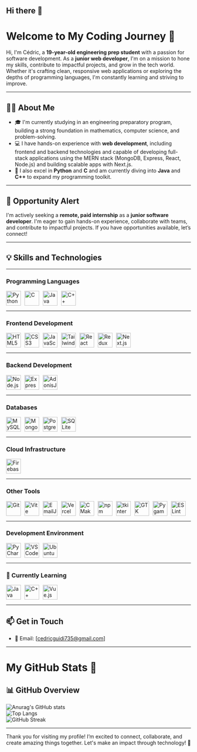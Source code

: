 ## Hi there 👋

# Welcome to My Coding Journey 🚀

Hi, I'm Cédric, a **19-year-old engineering prep student** with a passion for software development. As a **junior web developer**, I'm on a mission to hone my skills, contribute to impactful projects, and grow in the tech world. Whether it's crafting clean, responsive web applications or exploring the depths of programming languages, I'm constantly learning and striving to improve.

---

## 🧑‍💻 About Me

- 🎓 I'm currently studying in an engineering preparatory program, building a strong foundation in mathematics, computer science, and problem-solving.
- 💻 I have hands-on experience with **web development**, including frontend and backend technologies and capable of developing full-stack applications using the MERN stack (MongoDB, Express, React, Node.js) and building scalable apps with Next.js.
- 🐍 I also excel in **Python** and **C** and am currently diving into **Java** and **C++** to expand my programming toolkit.

---

## 🌟 Opportunity Alert

I'm actively seeking a **remote, paid internship** as a **junior software developer**. I'm eager to gain hands-on experience, collaborate with teams, and contribute to impactful projects. If you have opportunities available, let’s connect!

---

## 💡 Skills and Technologies

---

### **Programming Languages**

<div style="display: flex; flex-wrap: wrap; gap: 10px;">  
<img src="https://img.shields.io/badge/-3776AB?logo=python&logoColor=white&style=for-the-badge" alt="Python" height="40">  
<img src="https://img.shields.io/badge/-A8B9CC?logo=c&logoColor=black&style=for-the-badge" alt="C" height="40">  
<img src="https://img.shields.io/badge/-007396?logo=java&logoColor=white&style=for-the-badge" alt="Java" height="40">  
<img src="https://img.shields.io/badge/-00599C?logo=cplusplus&logoColor=white&style=for-the-badge" alt="C++" height="40">  
</div>

---

### **Frontend Development**

<div style="display: flex; flex-wrap: wrap; gap: 10px;">  
<img src="https://img.shields.io/badge/-E34F26?logo=html5&logoColor=white&style=for-the-badge" alt="HTML5" height="40">  
<img src="https://img.shields.io/badge/-1572B6?logo=css3&logoColor=white&style=for-the-badge" alt="CSS3" height="40">  
<img src="https://img.shields.io/badge/-F7DF1E?logo=javascript&logoColor=black&style=for-the-badge" alt="JavaScript" height="40">  
<img src="https://img.shields.io/badge/-38B2AC?logo=tailwind-css&logoColor=white&style=for-the-badge" alt="Tailwind CSS" height="40">  
<img src="https://img.shields.io/badge/-61DAFB?logo=react&logoColor=black&style=for-the-badge" alt="React" height="40">  
<img src="https://img.shields.io/badge/-764ABC?logo=redux&logoColor=white&style=for-the-badge" alt="Redux Toolkit" height="40">  
<img src="https://img.shields.io/badge/-000000?logo=nextdotjs&logoColor=white&style=for-the-badge" alt="Next.js" height="40">  
</div>

---

### **Backend Development**

<div style="display: flex; flex-wrap: wrap; gap: 10px;">  
<img src="https://img.shields.io/badge/-339933?logo=node.js&logoColor=white&style=for-the-badge" alt="Node.js" height="40">  
<img src="https://img.shields.io/badge/-000000?logo=express&logoColor=white&style=for-the-badge" alt="Express.js" height="40">  
<img src="https://img.shields.io/badge/-220052?logo=adonisjs&logoColor=white&style=for-the-badge" alt="AdonisJS" height="40">  
</div>

---

### **Databases**

<div style="display: flex; flex-wrap: wrap; gap: 10px;">  
<img src="https://img.shields.io/badge/-4479A1?logo=mysql&logoColor=white&style=for-the-badge" alt="MySQL" height="40">  
<img src="https://img.shields.io/badge/-47A248?logo=mongodb&logoColor=white&style=for-the-badge" alt="MongoDB" height="40">  
<img src="https://img.shields.io/badge/-336791?logo=postgresql&logoColor=white&style=for-the-badge" alt="PostgreSQL" height="40">  
<img src="https://img.shields.io/badge/-003B57?logo=sqlite&logoColor=white&style=for-the-badge" alt="SQLite" height="40">  
</div>

---

### **Cloud Infrastructure**

<div style="display: flex; flex-wrap: wrap; gap: 10px;">  
<img src="https://img.shields.io/badge/-FFCA28?logo=firebase&logoColor=black&style=for-the-badge" alt="Firebase" height="40">  
</div>

---

### **Other Tools**

<div style="display: flex; flex-wrap: wrap; gap: 10px;">  
<img src="https://img.shields.io/badge/-F05032?logo=git&logoColor=white&style=for-the-badge" alt="Git" height="40">  
<img src="https://img.shields.io/badge/-646CFF?logo=vite&logoColor=white&style=for-the-badge" alt="Vite" height="40">  
<img src="https://img.shields.io/badge/-E4455F?logo=email&logoColor=white&style=for-the-badge" alt="EmailJS" height="40">  
<img src="https://img.shields.io/badge/-000000?logo=vercel&logoColor=white&style=for-the-badge" alt="Vercel" height="40">  
<img src="https://img.shields.io/badge/-064F8C?logo=cmake&logoColor=white&style=for-the-badge" alt="CMake" height="40">  
<img src="https://img.shields.io/badge/-CB3837?logo=npm&logoColor=white&style=for-the-badge" alt="npm" height="40">  
<img src="https://img.shields.io/badge/-FF9900?logo=python&logoColor=white&style=for-the-badge" alt="tkinter" height="40">  
<img src="https://img.shields.io/badge/-5793E3?logo=gtk&logoColor=white&style=for-the-badge" alt="GTK" height="40">  
<img src="https://img.shields.io/badge/-3776AB?logo=python&logoColor=white&style=for-the-badge" alt="Pygame" height="40">  
<img src="https://img.shields.io/badge/-4B32C3?logo=eslint&logoColor=white&style=for-the-badge" alt="ESLint" height="40">  
</div>

---

### **Development Environment**

<div style="display: flex; flex-wrap: wrap; gap: 10px;">  
<img src="https://img.shields.io/badge/-000000?logo=pycharm&logoColor=white&style=for-the-badge" alt="PyCharm" height="40">  
<img src="https://img.shields.io/badge/-007ACC?logo=visual-studio-code&logoColor=white&style=for-the-badge" alt="VS Code" height="40">  
<img src="https://img.shields.io/badge/-E95420?logo=ubuntu&logoColor=white&style=for-the-badge" alt="Ubuntu" height="40">  
</div>

---

### **🌱 Currently Learning**

<div style="display: flex; flex-wrap: wrap; gap: 10px;">  
<img src="https://img.shields.io/badge/-007396?logo=java&logoColor=white&style=for-the-badge" alt="Java" height="40">  
<img src="https://img.shields.io/badge/-00599C?logo=cplusplus&logoColor=white&style=for-the-badge" alt="C++" height="40">  
<img src="https://img.shields.io/badge/-4FC08D?logo=vue.js&logoColor=white&style=for-the-badge" alt="Vue.js" height="40">  
</div>

---

## 📫 Get in Touch

- 📧 Email: [cedricguidi735@gmail.com]
<!-- - [![LinkedIn](https://img.shields.io/badge/LinkedIn-0077B5?logo=linkedin&logoColor=white&style=for-the-badge)](https://linkedin.com/in/yourprofile)
- [![Portfolio](https://img.shields.io/badge/Portfolio-000000?logo=firefox&logoColor=white&style=for-the-badge)](https://yourportfolio.com) -->

---

# My GitHub Stats 🚀

## 📊 GitHub Overview

![Anurag's GitHub stats](https://github-readme-stats.vercel.app/api?username=cedric20061&show_icons=true&theme=radical)  
![Top Langs](https://github-readme-stats.vercel.app/api/top-langs/?username=cedric20061&layout=compact&theme=radical)  
![GitHub Streak](https://streak-stats.demolab.com/?user=cedric20061&theme=radical)

---

Thank you for visiting my profile! I’m excited to connect, collaborate, and create amazing things together. Let's make an impact through technology! 🚀

<!--
**cedric20061/cedric20061** is a ✨ _special_ ✨ repository because its `README.md` (this file) appears on your GitHub profile.

Here are some ideas to get you started:

- 🔭 I’m currently working on ...
- 🌱 I’m currently learning ...
- 👯 I’m looking to collaborate on ...
- 🤔 I’m looking for help with ...
- 💬 Ask me about ...
- 📫 How to reach me: ...
- 😄 Pronouns: ...
- ⚡ Fun fact: ...
-->
